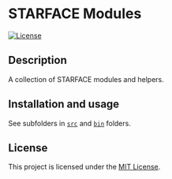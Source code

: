# STARFACE Modules

[![License](https://img.shields.io/badge/license-MIT-blue.svg)](LICENSE)

## Description

A collection of STARFACE modules and helpers.

## Installation and usage

See subfolders in [`src`](/src) and [`bin`](/bin) folders.

## License
This project is licensed under the [MIT License](LICENSE).
